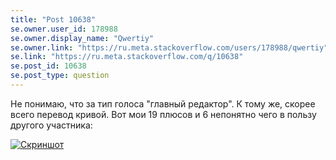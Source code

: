 ```yaml
---
title: "Post 10638"
se.owner.user_id: 178988
se.owner.display_name: "Qwertiy"
se.owner.link: "https://ru.meta.stackoverflow.com/users/178988/qwertiy"
se.link: "https://ru.meta.stackoverflow.com/q/10638"
se.post_id: 10638
se.post_type: question
---
```

<p>Не понимаю, что за тип голоса &quot;главный редактор&quot;. К тому же, скорее всего перевод кривой. Вот мои 19 плюсов и 6 непонятно чего в пользу другого участника:</p>
<p><a href="https://i.stack.imgur.com/0wliw.png" rel="nofollow noreferrer"><img src="https://i.stack.imgur.com/0wliw.png" alt="Скриншот" /></a></p>
